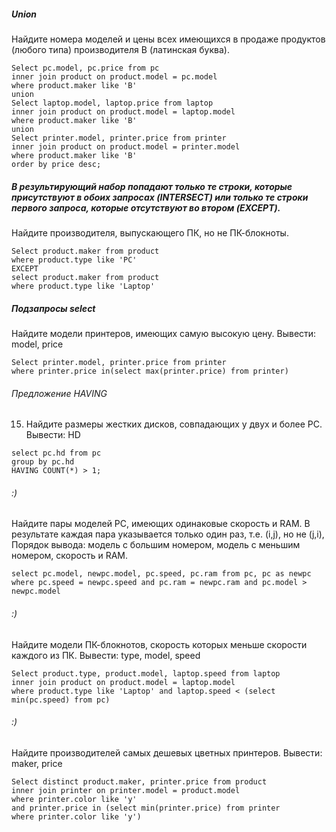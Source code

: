 ##### Union
Найдите номера моделей и цены всех имеющихся в продаже продуктов (любого типа) производителя B (латинская буква).
```
Select pc.model, pc.price from pc 
inner join product on product.model = pc.model
where product.maker like 'B'
union 
Select laptop.model, laptop.price from laptop 
inner join product on product.model = laptop.model
where product.maker like 'B'
union 
Select printer.model, printer.price from printer 
inner join product on product.model = printer.model
where product.maker like 'B'
order by price desc;
```


##### В результирующий набор попадают только те строки, которые присутствуют в обоих запросах (INTERSECT) или только те строки первого запроса, которые отсутствуют во втором (EXCEPT).
Найдите производителя, выпускающего ПК, но не ПК-блокноты.
```
Select product.maker from product
where product.type like 'PC'
EXCEPT
select product.maker from product
where product.type like 'Laptop'
```

##### Подзапросы select
Найдите модели принтеров, имеющих самую высокую цену. Вывести: model, price
```
Select printer.model, printer.price from printer
where printer.price in(select max(printer.price) from printer)
```

###### Предложение HAVING
15. Найдите размеры жестких дисков, совпадающих у двух и более PC. Вывести: HD
```
select pc.hd from pc
group by pc.hd
HAVING COUNT(*) > 1;
```

###### :)
Найдите пары моделей PC, имеющих одинаковые скорость и RAM. В результате каждая пара указывается только один раз, т.е. (i,j), но не (j,i), Порядок вывода: модель с большим номером, модель с меньшим номером, скорость и RAM.
```
select pc.model, newpc.model, pc.speed, pc.ram from pc, pc as newpc
where pc.speed = newpc.speed and pc.ram = newpc.ram and pc.model > newpc.model
```

###### :)
Найдите модели ПК-блокнотов, скорость которых меньше скорости каждого из ПК.
Вывести: type, model, speed
```
Select product.type, product.model, laptop.speed from laptop
inner join product on product.model = laptop.model
where product.type like 'Laptop' and laptop.speed < (select min(pc.speed) from pc)
```

###### :)
Найдите производителей самых дешевых цветных принтеров. Вывести: maker, price
```
Select distinct product.maker, printer.price from product
inner join printer on printer.model = product.model
where printer.color like 'y' 
and printer.price in (select min(printer.price) from printer
where printer.color like 'y')
```
